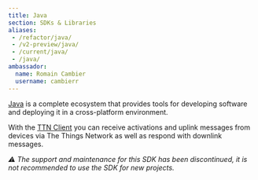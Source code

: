 ```yaml
---
title: Java
section: SDKs & Libraries
aliases:
 - /refactor/java/
 - /v2-preview/java/
 - /current/java/
 - /java/
ambassador:
  name: Romain Cambier
  username: cambierr
---
```


[Java](https://www.java.com) is a complete ecosystem that provides tools for developing software and deploying it in a cross-platform environment.

With the [TTN Client](https://github.com/TheThingsNetwork/java-app-sdk) you can receive activations and uplink messages from devices via The Things Network as well as respond with downlink messages.


*⚠️ The support and maintenance for this SDK has been discontinued, it is not recommended to use the SDK for new projects.*
